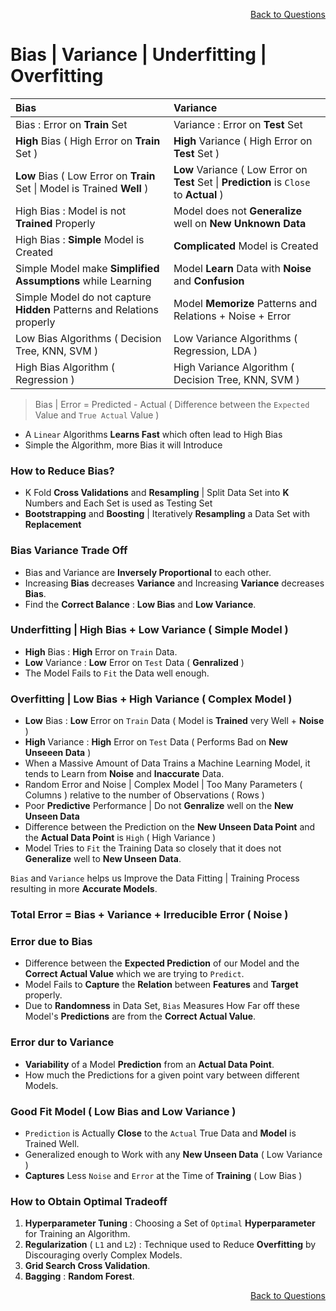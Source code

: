 <p align='right'><a align="right" href="https://github.com/KIRANKUMAR7296/Library/blob/main/Interview.md">Back to Questions</a></p>

# Bias | Variance | Underfitting | Overfitting

Bias | Variance
:--- | :---
Bias : Error on **Train** Set | Variance : Error on **Test** Set
**High** Bias ( High Error on **Train** Set ) | **High** Variance ( High Error on **Test** Set )
**Low** Bias ( Low Error on **Train** Set \| Model is Trained **Well** ) | **Low** Variance ( Low Error on **Test** Set \| **Prediction** is `Close` to **Actual** )
High Bias : Model is not **Trained** Properly | Model does not **Generalize** well on **New Unknown Data**
High Bias : **Simple** Model is Created | **Complicated** Model is Created
Simple Model make **Simplified Assumptions** while Learning | Model **Learn** Data with **Noise** and **Confusion**
Simple Model do not capture **Hidden** Patterns and Relations properly | Model **Memorize** Patterns and Relations + Noise + Error
Low Bias Algorithms ( Decision Tree, KNN, SVM ) | Low Variance Algorithms ( Regression, LDA )
High Bias Algorithm ( Regression ) | High Variance Algorithm ( Decision Tree, KNN, SVM ) 

> Bias | Error = Predicted - Actual ( Difference between the `Expected` Value and `True Actual` Value  )

- A `Linear` Algorithms **Learns Fast** which often lead to High Bias
- Simple the Algorithm, more Bias it will Introduce 

### How to Reduce Bias?
- K Fold **Cross Validations** and **Resampling** | Split Data Set into **K** Numbers and Each Set is used as Testing Set
- **Bootstrapping** and **Boosting** | Iteratively **Resampling** a Data Set with **Replacement**

### Bias Variance Trade Off

- Bias and Variance are **Inversely Proportional** to each other.
- Increasing **Bias** decreases **Variance** and Increasing **Variance** decreases **Bias**.
- Find the **Correct Balance** : **Low Bias** and **Low Variance**.

### Underfitting | High Bias + Low Variance ( Simple Model )
- **High** Bias : **High** Error on `Train` Data.
- **Low** Variance : **Low** Error on `Test` Data ( **Genralized** )
- The Model Fails to `Fit` the Data well enough.

### Overfitting | Low Bias + High Variance ( Complex Model )
- **Low** Bias : **Low** Error on `Train` Data ( Model is **Trained** very Well + **Noise** )
- **High** Variance : **High** Error on `Test` Data ( Performs Bad on **New Unseeen Data** )
- When a Massive Amount of Data Trains a Machine Learning Model, it tends to Learn from **Noise** and **Inaccurate** Data.
- Random Error and Noise | Complex Model | Too Many Parameters ( Columns ) relative to the number of Observations ( Rows ) 
- Poor **Predictive** Performance | Do not **Genralize** well on the **New Unseen Data**
- Difference between the Prediction on the **New Unseen Data Point** and the **Actual Data Point** is `High` ( High Variance )
- Model Tries to `Fit` the Training Data so closely that it does not **Generalize** well to **New Unseen Data**.

`Bias` and `Variance` helps us Improve the Data Fitting | Training Process resulting in more **Accurate Models**.

### Total Error = Bias + Variance + Irreducible Error ( Noise )

### Error due to Bias 
- Difference between the **Expected Prediction** of our Model and the **Correct Actual Value** which we are trying to `Predict`.
- Model Fails to **Capture** the **Relation** between **Features** and **Target** properly.
- Due to **Randomness** in Data Set, `Bias` Measures How Far off these Model's **Predictions** are from the **Correct Actual Value**.

### Error dur to Variance
- **Variability** of a Model **Prediction** from an **Actual Data Point**.
- How much the Predictions for a given point vary between different Models.

### Good Fit Model ( Low Bias and Low Variance )
- `Prediction` is Actually **Close** to the `Actual` True Data and **Model** is Trained Well.
- Generalized enough to Work with any **New Unseen Data** ( Low Variance ) 
- **Captures** Less `Noise` and `Error` at the Time of **Training** ( Low Bias )

### How to Obtain Optimal Tradeoff
1. **Hyperparameter Tuning** : Choosing a Set of `Optimal` **Hyperparameter** for Training an Algorithm.
2. **Regularization** ( `L1` and `L2`) : Technique used to Reduce **Overfitting** by Discouraging overly Complex Models.
3. **Grid Search Cross Validation**.
4. **Bagging** : **Random Forest**.

<p align='right'><a align="right" href="https://github.com/KIRANKUMAR7296/Library/blob/main/Interview.md">Back to Questions</a></p>
